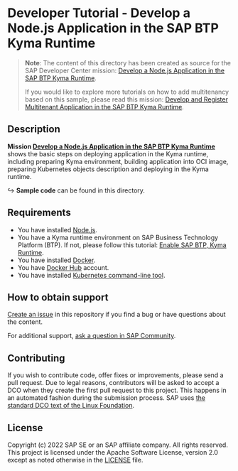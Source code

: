 # Developer Tutorial - Develop a Node.js Application in the SAP BTP Kyma Runtime

> **Note**: The content of this directory has been created as source for the SAP Developer Center mission: [Develop a Node.js Application in the SAP BTP Kyma Runtime](https://developers.sap.com/mission.cp-kyma-node-js.html). 
>
> If you would like to explore more tutorials on how to add multitenancy based on this sample, please read this mission: [Develop and Register Multitenant Application in the SAP BTP Kyma Runtime](https://developers.sap.com/mission.cp-kyma-multitenant.html).


## Description
**Mission [Develop a Node.js Application in the SAP BTP Kyma Runtime](https://developers.sap.com/mission.cp-kyma-node-js.html)** shows the basic steps on deploying application in the Kyma runtime, including preparing Kyma environment, building application into OCI image, preparing Kubernetes objects description and deploying in the Kyma runtime. 

↪ **Sample code** can be found in this directory.

## Requirements

- You have installed [Node.js](https://nodejs.org/en/download/).
- You have a Kyma runtime environment on SAP Business Technology Platform (BTP). If not, please follow this tutorial: [Enable SAP BTP, Kyma Runtime](https://developers.sap.com/tutorials/cp-kyma-getting-started.html).
- You have installed [Docker](https://docs.docker.com/get-started/#download-and-install-docker).
- You have [Docker Hub](https://hub.docker.com/) account. 
- You have installed [Kubernetes command-line tool](https://kubernetes.io/docs/tasks/tools/#kubectl).

## How to obtain support
[Create an issue](https://github.com/SAP-samples/btp-kyma-runtime-multitenancy-tutorial/issues) in this repository if you find a bug or have questions about the content.
 
For additional support, [ask a question in SAP Community](https://answers.sap.com/questions/ask.html).

## Contributing
If you wish to contribute code, offer fixes or improvements, please send a pull request. Due to legal reasons, contributors will be asked to accept a DCO when they create the first pull request to this project. This happens in an automated fashion during the submission process. SAP uses [the standard DCO text of the Linux Foundation](https://developercertificate.org/).

## License
Copyright (c) 2022 SAP SE or an SAP affiliate company. All rights reserved. This project is licensed under the Apache Software License, version 2.0 except as noted otherwise in the [LICENSE](LICENSES/Apache-2.0.txt) file.

